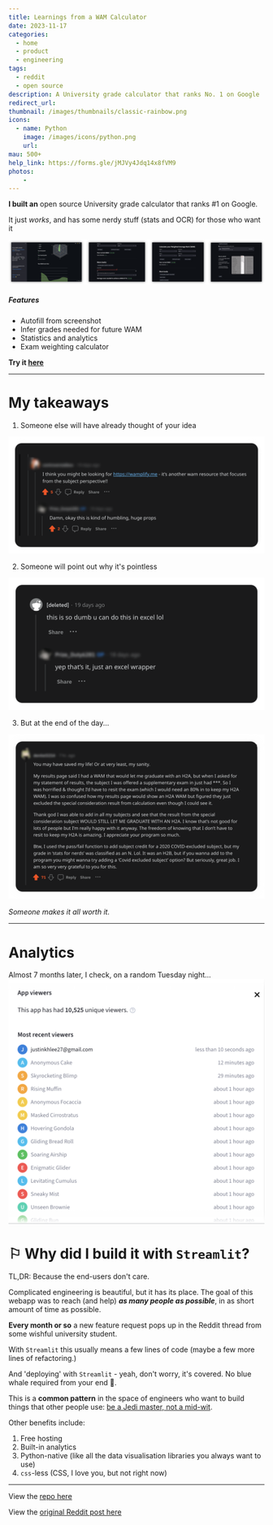 ```yaml
---
title: Learnings from a WAM Calculator
date: 2023-11-17
categories:
  - home
  - product
  - engineering
tags:
  - reddit
  - open source
description: A University grade calculator that ranks No. 1 on Google
redirect_url:
thumbnail: /images/thumbnails/classic-rainbow.png
icons:
  - name: Python
    image: /images/icons/python.png
    url:
mau: 500+
help_link: https://forms.gle/jMJVy4Jdq14x8fVM9
photos:
    -
---
```


**I built an** open source University grade calculator that ranks #1 on Google.

It just _works_, and has some nerdy stuff (stats and OCR) for those who want it


![](/images/gallery-wam-2.png)

##### Features
- Autofill from screenshot 
- Infer grades needed for future WAM 
- Statistics and analytics
- Exam weighting calculator

**Try it [here](https://wam-calculator.streamlit.app/?fbclid=IwAR1K9ixVHdMm1wE9KUK5P48BUahEgWaQ4ubhFwKJcrvxRmy9cKim3N0Coko)**

---

# My takeaways


1. Someone else will have already thought of your idea

![](/images/redd4.png)

2. Someone will point out why it's pointless

![](/images/redd2.png)

3. But at the end of the day... _‍_

![](/images/redd1.png)

_Someone makes it all worth it._

---

# Analytics 

Almost 7 months later, I check, on a random Tuesday night... 
![](/images/wam-stats.png)

# ⚐ Why did I build it with `Streamlit`?

TL,DR: Because the end-users don't care. 

Complicated engineering is beautiful, but it has its place. The goal of this webapp was to reach (and help) **_as many people as possible_**, in as short amount of time as possible. 

**Every month or so** a new feature request pops up in the Reddit thread from some wishful university student. 

With `Streamlit` this usually means a few lines of code (maybe a few more lines of refactoring.) 

And 'deploying' with `Streamlit` - yeah, don't worry, it's covered. No blue whale required from your end 🐳. 

This is a **common pattern** in the space of engineers who want to build things that other people use: [be a Jedi master, not a mid-wit](https://youtu.be/rP7bpYsfa6Q?si=NdXIYPDYvKCaqfq2&t=989).

Other benefits include:
1. Free hosting
2. Built-in analytics
3. Python-native (like all the data visualisation libraries you always want to use)
4. `css`-less (CSS, I love you, but not right now)

---

View the [repo here](http://www.github.com/)

View the [original Reddit post here](https://www.reddit.com/r/unimelb/comments/182kxtw/someone_finally_did_it_wam_calculator/)